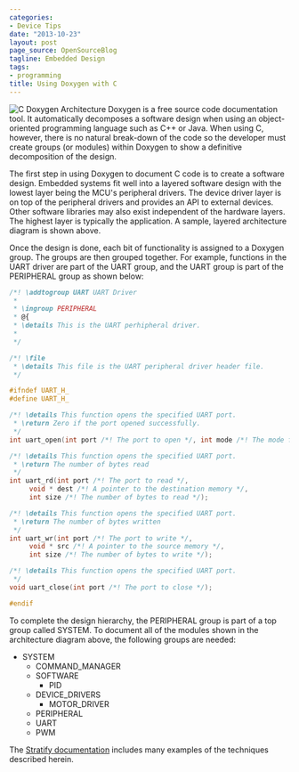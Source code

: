 ```yaml
---
categories:
- Device Tips
date: "2013-10-23"
layout: post
page_source: OpenSourceBlog
tagline: Embedded Design
tags:
- programming
title: Using Doxygen with C
---
```


![C Doxygen Architecture](/images/cdoxygen-arch.svg)
Doxygen is a free source code documentation tool.  It automatically
decomposes a software design when using an object-oriented programming
language such as C++ or Java.  When using C, however, there is no natural
break-down of the code so the developer must create groups (or modules) within
Doxygen to show a definitive decomposition of the design.

The first step in using Doxygen to document C code is to create a software
design.  Embedded systems fit well into a layered software design with the
lowest layer being the MCU's peripheral drivers.  The device driver layer
is on top of the peripheral drivers and provides an API to external
devices.  Other software libraries may also exist independent of the
hardware layers.  The highest layer is typically the application.  A sample,
layered architecture diagram is shown above.

Once the design is done, each bit of functionality is assigned to a Doxygen
group.  The groups are then grouped together.  For example, functions in the UART driver are
part of the UART group, and the UART group is part of the PERIPHERAL group as shown below:

```c++
/*! \addtogroup UART UART Driver
 *
 * \ingroup PERIPHERAL
 * @{
 * \details This is the UART perhipheral driver.
 *
 */

/*! \file
 * \details This file is the UART peripheral driver header file.
 */

#ifndef UART_H_
#define UART_H_

/*! \details This function opens the specified UART port.
 * \return Zero if the port opened successfully.
 */
int uart_open(int port /*! The port to open */, int mode /*! The mode for the UART */);

/*! \details This function opens the specified UART port.
 * \return The number of bytes read
 */
int uart_rd(int port /*! The port to read */,
     void * dest /*! A pointer to the destination memory */,
     int size /*! The number of bytes to read */);

/*! \details This function opens the specified UART port.
 * \return The number of bytes written
 */
int uart_wr(int port /*! The port to write */,
     void * src /*! A pointer to the source memory */,
     int size /*! The number of bytes to write */);

/*! \details This function opens the specified UART port.
 */
void uart_close(int port /*! The port to close */);

#endif
```

To complete the design hierarchy, the PERIPHERAL group is part of a top group
called SYSTEM.  To document all of the modules shown in the architecture diagram
above, the following groups are needed:

- SYSTEM
  - COMMAND_MANAGER
  - SOFTWARE
    - PID
  - DEVICE_DRIVERS
    - MOTOR_DRIVER
  - PERIPHERAL
   - UART
   - PWM

The [Stratify documentation](https://stratifylabs.co/StratifyLib/html/) includes many examples
of the techniques described herein.
